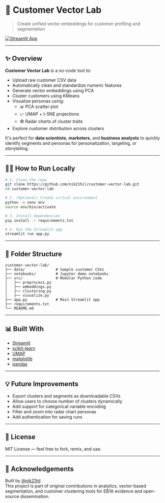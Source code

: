 # 🧠 Customer Vector Lab

> Create unified vector embeddings for customer profiling and segmentation

[![Streamlit App](https://img.shields.io/badge/Live_App-Click_to_Launch-00bfff?logo=streamlit)](https://customer-vector-lab-7c2fxjhe296qqwonpkhg6k.streamlit.app/)

---

## ✨ Overview

**Customer Vector Lab** is a no-code tool to:

- Upload raw customer CSV data
- Automatically clean and standardize numeric features
- Generate vector embeddings using PCA
- Cluster customers using KMeans
- Visualize personas using:
  - 📊 PCA scatter plot
  - 📈 UMAP + t-SNE projections
  - 🕸 Radar charts of cluster traits
- Explore customer distribution across clusters

It's perfect for **data scientists**, **marketers**, and **business analysts** to quickly identify segments and personas for personalization, targeting, or storytelling.

---

## 🧑‍💻 How to Run Locally

```bash
# 1. Clone the repo
git clone https://github.com/nik21hil/customer-vector-lab.git
cd customer-vector-lab

# 2. (Optional) Create virtual environment
python -m venv env
source env/bin/activate

# 3. Install dependencies
pip install -r requirements.txt

# 4. Run the Streamlit app
streamlit run app.py
```

---

## 📂 Folder Structure

```
customer-vector-lab/
├── data/              # Sample customer CSVs
├── notebooks/         # Jupyter demo notebooks
├── src/               # Modular Python code
│   ├── preprocess.py
│   ├── embeddings.py
│   ├── clustering.py
│   ├── visualize.py
├── app.py             # Main Streamlit app
├── requirements.txt
└── README.md
```

---

## 📊 Built With

- [Streamlit](https://streamlit.io/)
- [scikit-learn](https://scikit-learn.org/)
- [UMAP](https://umap-learn.readthedocs.io/en/latest/)
- [matplotlib](https://matplotlib.org/)
- [pandas](https://pandas.pydata.org/)

---

## 💡 Future Improvements

- Export clusters and segments as downloadable CSVs
- Allow users to choose number of clusters dynamically
- Add support for categorical variable encoding
- Filter and zoom into radar chart personas
- Add authentication for saving runs

---

## 🧾 License

MIT License — feel free to fork, remix, and use.

---

## 🙌 Acknowledgements

Built by [@nik21hil](https://github.com/nik21hil)  
This project is part of original contributions in analytics, vector-based segmentation, and customer clustering tools for EB1A evidence and open-source dissemination.

